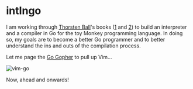 # intIngo

I am working through [Thorsten Ball]()'s books ([1]() and [2]()) to build an interpreter and a compiler in Go for the toy Monkey programming language. In doing so, my goals are to become a better Go programmer and to better understand the ins and outs of the compilation process.

Let me page the [Go Gopher](https://github.com/egonelbre/gophers) to pull up Vim...

![vim-go](https://github.com/egonelbre/gophers/blob/master/vector/projects/vim-go.svg)

Now, ahead and onwards!
